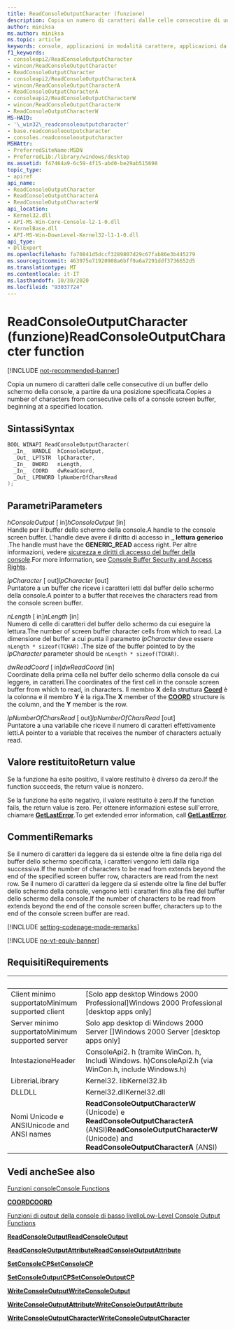 ```yaml
---
title: ReadConsoleOutputCharacter (funzione)
description: Copia un numero di caratteri dalle celle consecutive di un buffer dello schermo della console, a partire da una posizione specificata.
author: miniksa
ms.author: miniksa
ms.topic: article
keywords: console, applicazioni in modalità carattere, applicazioni da riga di comando, applicazioni di terminale, api della console
f1_keywords:
- consoleapi2/ReadConsoleOutputCharacter
- wincon/ReadConsoleOutputCharacter
- ReadConsoleOutputCharacter
- consoleapi2/ReadConsoleOutputCharacterA
- wincon/ReadConsoleOutputCharacterA
- ReadConsoleOutputCharacterA
- consoleapi2/ReadConsoleOutputCharacterW
- wincon/ReadConsoleOutputCharacterW
- ReadConsoleOutputCharacterW
MS-HAID:
- '\_win32\_readconsoleoutputcharacter'
- base.readconsoleoutputcharacter
- consoles.readconsoleoutputcharacter
MSHAttr:
- PreferredSiteName:MSDN
- PreferredLib:/library/windows/desktop
ms.assetid: f47464a9-6c59-4f15-abd0-be29ab515698
topic_type:
- apiref
api_name:
- ReadConsoleOutputCharacter
- ReadConsoleOutputCharacterA
- ReadConsoleOutputCharacterW
api_location:
- Kernel32.dll
- API-MS-Win-Core-Console-l2-1-0.dll
- KernelBase.dll
- API-MS-Win-DownLevel-Kernel32-l1-1-0.dll
api_type:
- DllExport
ms.openlocfilehash: fa70841d5dccf3289807d29c67fab86e3b445279
ms.sourcegitcommit: 463975e71920908a6bff9a6a7291ddf3736652d5
ms.translationtype: MT
ms.contentlocale: it-IT
ms.lasthandoff: 10/30/2020
ms.locfileid: "93037724"
---
```

# <a name="readconsoleoutputcharacter-function"></a><span data-ttu-id="08f0d-104">ReadConsoleOutputCharacter (funzione)</span><span class="sxs-lookup"><span data-stu-id="08f0d-104">ReadConsoleOutputCharacter function</span></span>

[!INCLUDE [not-recommended-banner](./includes/not-recommended-banner.md)]

<span data-ttu-id="08f0d-105">Copia un numero di caratteri dalle celle consecutive di un buffer dello schermo della console, a partire da una posizione specificata.</span><span class="sxs-lookup"><span data-stu-id="08f0d-105">Copies a number of characters from consecutive cells of a console screen buffer, beginning at a specified location.</span></span>

## <a name="syntax"></a><span data-ttu-id="08f0d-106">Sintassi</span><span class="sxs-lookup"><span data-stu-id="08f0d-106">Syntax</span></span>

```C
BOOL WINAPI ReadConsoleOutputCharacter(
  _In_  HANDLE  hConsoleOutput,
  _Out_ LPTSTR  lpCharacter,
  _In_  DWORD   nLength,
  _In_  COORD   dwReadCoord,
  _Out_ LPDWORD lpNumberOfCharsRead
);
```

## <a name="parameters"></a><span data-ttu-id="08f0d-107">Parametri</span><span class="sxs-lookup"><span data-stu-id="08f0d-107">Parameters</span></span>

<span data-ttu-id="08f0d-108">*hConsoleOutput* \[ in\]</span><span class="sxs-lookup"><span data-stu-id="08f0d-108">*hConsoleOutput* \[in\]</span></span>  
<span data-ttu-id="08f0d-109">Handle per il buffer dello schermo della console.</span><span class="sxs-lookup"><span data-stu-id="08f0d-109">A handle to the console screen buffer.</span></span> <span data-ttu-id="08f0d-110">L'handle deve avere il diritto di accesso in **\_ lettura generico** .</span><span class="sxs-lookup"><span data-stu-id="08f0d-110">The handle must have the **GENERIC\_READ** access right.</span></span> <span data-ttu-id="08f0d-111">Per altre informazioni, vedere [sicurezza e diritti di accesso del buffer della console](console-buffer-security-and-access-rights.md).</span><span class="sxs-lookup"><span data-stu-id="08f0d-111">For more information, see [Console Buffer Security and Access Rights](console-buffer-security-and-access-rights.md).</span></span>

<span data-ttu-id="08f0d-112">*lpCharacter* \[ out\]</span><span class="sxs-lookup"><span data-stu-id="08f0d-112">*lpCharacter* \[out\]</span></span>  
<span data-ttu-id="08f0d-113">Puntatore a un buffer che riceve i caratteri letti dal buffer dello schermo della console.</span><span class="sxs-lookup"><span data-stu-id="08f0d-113">A pointer to a buffer that receives the characters read from the console screen buffer.</span></span>

<span data-ttu-id="08f0d-114">*nLength* \[ in\]</span><span class="sxs-lookup"><span data-stu-id="08f0d-114">*nLength* \[in\]</span></span>  
<span data-ttu-id="08f0d-115">Numero di celle di caratteri del buffer dello schermo da cui eseguire la lettura.</span><span class="sxs-lookup"><span data-stu-id="08f0d-115">The number of screen buffer character cells from which to read.</span></span> <span data-ttu-id="08f0d-116">La dimensione del buffer a cui punta il parametro *lpCharacter* deve essere `nLength * sizeof(TCHAR)` .</span><span class="sxs-lookup"><span data-stu-id="08f0d-116">The size of the buffer pointed to by the *lpCharacter* parameter should be `nLength * sizeof(TCHAR)`.</span></span>

<span data-ttu-id="08f0d-117">*dwReadCoord* \[ in\]</span><span class="sxs-lookup"><span data-stu-id="08f0d-117">*dwReadCoord* \[in\]</span></span>  
<span data-ttu-id="08f0d-118">Coordinate della prima cella nel buffer dello schermo della console da cui leggere, in caratteri.</span><span class="sxs-lookup"><span data-stu-id="08f0d-118">The coordinates of the first cell in the console screen buffer from which to read, in characters.</span></span> <span data-ttu-id="08f0d-119">Il membro **X** della struttura [**Coord**](coord-str.md) è la colonna e il membro **Y** è la riga.</span><span class="sxs-lookup"><span data-stu-id="08f0d-119">The **X** member of the [**COORD**](coord-str.md) structure is the column, and the **Y** member is the row.</span></span>

<span data-ttu-id="08f0d-120">*lpNumberOfCharsRead* \[ out\]</span><span class="sxs-lookup"><span data-stu-id="08f0d-120">*lpNumberOfCharsRead* \[out\]</span></span>  
<span data-ttu-id="08f0d-121">Puntatore a una variabile che riceve il numero di caratteri effettivamente letti.</span><span class="sxs-lookup"><span data-stu-id="08f0d-121">A pointer to a variable that receives the number of characters actually read.</span></span>

## <a name="return-value"></a><span data-ttu-id="08f0d-122">Valore restituito</span><span class="sxs-lookup"><span data-stu-id="08f0d-122">Return value</span></span>

<span data-ttu-id="08f0d-123">Se la funzione ha esito positivo, il valore restituito è diverso da zero.</span><span class="sxs-lookup"><span data-stu-id="08f0d-123">If the function succeeds, the return value is nonzero.</span></span>

<span data-ttu-id="08f0d-124">Se la funzione ha esito negativo, il valore restituito è zero.</span><span class="sxs-lookup"><span data-stu-id="08f0d-124">If the function fails, the return value is zero.</span></span> <span data-ttu-id="08f0d-125">Per ottenere informazioni estese sull'errore, chiamare [**GetLastError**](https://msdn.microsoft.com/library/windows/desktop/ms679360).</span><span class="sxs-lookup"><span data-stu-id="08f0d-125">To get extended error information, call [**GetLastError**](https://msdn.microsoft.com/library/windows/desktop/ms679360).</span></span>

## <a name="remarks"></a><span data-ttu-id="08f0d-126">Commenti</span><span class="sxs-lookup"><span data-stu-id="08f0d-126">Remarks</span></span>

<span data-ttu-id="08f0d-127">Se il numero di caratteri da leggere da si estende oltre la fine della riga del buffer dello schermo specificata, i caratteri vengono letti dalla riga successiva.</span><span class="sxs-lookup"><span data-stu-id="08f0d-127">If the number of characters to be read from extends beyond the end of the specified screen buffer row, characters are read from the next row.</span></span> <span data-ttu-id="08f0d-128">Se il numero di caratteri da leggere da si estende oltre la fine del buffer dello schermo della console, vengono letti i caratteri fino alla fine del buffer dello schermo della console.</span><span class="sxs-lookup"><span data-stu-id="08f0d-128">If the number of characters to be read from extends beyond the end of the console screen buffer, characters up to the end of the console screen buffer are read.</span></span>

[!INCLUDE [setting-codepage-mode-remarks](./includes/setting-codepage-mode-remarks.md)]

[!INCLUDE [no-vt-equiv-banner](./includes/no-vt-equiv-banner.md)]

## <a name="requirements"></a><span data-ttu-id="08f0d-129">Requisiti</span><span class="sxs-lookup"><span data-stu-id="08f0d-129">Requirements</span></span>

| &nbsp; | &nbsp; |
|-|-|
| <span data-ttu-id="08f0d-130">Client minimo supportato</span><span class="sxs-lookup"><span data-stu-id="08f0d-130">Minimum supported client</span></span> | <span data-ttu-id="08f0d-131">\[Solo app desktop Windows 2000 Professional\]</span><span class="sxs-lookup"><span data-stu-id="08f0d-131">Windows 2000 Professional \[desktop apps only\]</span></span> |
| <span data-ttu-id="08f0d-132">Server minimo supportato</span><span class="sxs-lookup"><span data-stu-id="08f0d-132">Minimum supported server</span></span> | <span data-ttu-id="08f0d-133">Solo app desktop di Windows 2000 Server \[\]</span><span class="sxs-lookup"><span data-stu-id="08f0d-133">Windows 2000 Server \[desktop apps only\]</span></span> |
| <span data-ttu-id="08f0d-134">Intestazione</span><span class="sxs-lookup"><span data-stu-id="08f0d-134">Header</span></span> | <span data-ttu-id="08f0d-135">ConsoleApi2. h (tramite WinCon. h, Includi Windows. h)</span><span class="sxs-lookup"><span data-stu-id="08f0d-135">ConsoleApi2.h (via WinCon.h, include Windows.h)</span></span> |
| <span data-ttu-id="08f0d-136">Libreria</span><span class="sxs-lookup"><span data-stu-id="08f0d-136">Library</span></span> | <span data-ttu-id="08f0d-137">Kernel32. lib</span><span class="sxs-lookup"><span data-stu-id="08f0d-137">Kernel32.lib</span></span> |
| <span data-ttu-id="08f0d-138">DLL</span><span class="sxs-lookup"><span data-stu-id="08f0d-138">DLL</span></span> | <span data-ttu-id="08f0d-139">Kernel32.dll</span><span class="sxs-lookup"><span data-stu-id="08f0d-139">Kernel32.dll</span></span> |
| <span data-ttu-id="08f0d-140">Nomi Unicode e ANSI</span><span class="sxs-lookup"><span data-stu-id="08f0d-140">Unicode and ANSI names</span></span> | <span data-ttu-id="08f0d-141">**ReadConsoleOutputCharacterW** (Unicode) e **ReadConsoleOutputCharacterA** (ANSI)</span><span class="sxs-lookup"><span data-stu-id="08f0d-141">**ReadConsoleOutputCharacterW** (Unicode) and **ReadConsoleOutputCharacterA** (ANSI)</span></span> |

## <a name="see-also"></a><span data-ttu-id="08f0d-142">Vedi anche</span><span class="sxs-lookup"><span data-stu-id="08f0d-142">See also</span></span>

[<span data-ttu-id="08f0d-143">Funzioni console</span><span class="sxs-lookup"><span data-stu-id="08f0d-143">Console Functions</span></span>](console-functions.md)

[<span data-ttu-id="08f0d-144">**COORD**</span><span class="sxs-lookup"><span data-stu-id="08f0d-144">**COORD**</span></span>](coord-str.md)

[<span data-ttu-id="08f0d-145">Funzioni di output della console di basso livello</span><span class="sxs-lookup"><span data-stu-id="08f0d-145">Low-Level Console Output Functions</span></span>](low-level-console-output-functions.md)

[<span data-ttu-id="08f0d-146">**ReadConsoleOutput**</span><span class="sxs-lookup"><span data-stu-id="08f0d-146">**ReadConsoleOutput**</span></span>](readconsoleoutput.md)

[<span data-ttu-id="08f0d-147">**ReadConsoleOutputAttribute**</span><span class="sxs-lookup"><span data-stu-id="08f0d-147">**ReadConsoleOutputAttribute**</span></span>](readconsoleoutputattribute.md)

[<span data-ttu-id="08f0d-148">**SetConsoleCP**</span><span class="sxs-lookup"><span data-stu-id="08f0d-148">**SetConsoleCP**</span></span>](setconsolecp.md)

[<span data-ttu-id="08f0d-149">**SetConsoleOutputCP**</span><span class="sxs-lookup"><span data-stu-id="08f0d-149">**SetConsoleOutputCP**</span></span>](setconsoleoutputcp.md)

[<span data-ttu-id="08f0d-150">**WriteConsoleOutput**</span><span class="sxs-lookup"><span data-stu-id="08f0d-150">**WriteConsoleOutput**</span></span>](writeconsoleoutput.md)

[<span data-ttu-id="08f0d-151">**WriteConsoleOutputAttribute**</span><span class="sxs-lookup"><span data-stu-id="08f0d-151">**WriteConsoleOutputAttribute**</span></span>](writeconsoleoutputattribute.md)

[<span data-ttu-id="08f0d-152">**WriteConsoleOutputCharacter**</span><span class="sxs-lookup"><span data-stu-id="08f0d-152">**WriteConsoleOutputCharacter**</span></span>](writeconsoleoutputcharacter.md)
